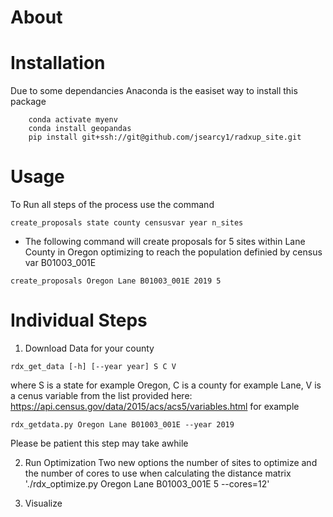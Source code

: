 # About

# Installation
Due to some dependancies Anaconda is the easiset way to install this package

``` conda create -n myenv
    conda activate myenv
    conda install geopandas
    pip install git+ssh://git@github.com/jsearcy1/radxup_site.git
```


# Usage

To Run all steps of the process use the command

```create_proposals state county censusvar year n_sites```

* The following command will create proposals for 5 sites within Lane County in Oregon optimizing to reach the population definied by census var B01003_001E

```create_proposals Oregon Lane B01003_001E 2019 5```

# Individual Steps

1. Download Data for your county

```rdx_get_data [-h] [--year year] S C V```

where S is a state for example Oregon, C is a county for example Lane, V is a cenus variable from the list provided 
here: https://api.census.gov/data/2015/acs/acs5/variables.html
for example

`rdx_getdata.py Oregon Lane B01003_001E --year 2019`

Please be patient this step may take awhile

2. Run Optimization
Two new options the number of sites to optimize and the number of cores to use when calculating the distance matrix
  './rdx_optimize.py Oregon Lane B01003_001E 5 --cores=12'

3. Visualize 

